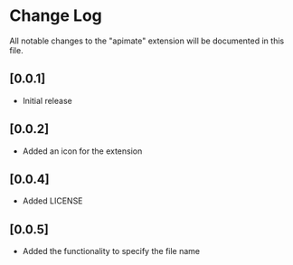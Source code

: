 # Change Log

All notable changes to the "apimate" extension will be documented in this file.

## [0.0.1]

- Initial release

## [0.0.2]

- Added an icon for the extension

## [0.0.4]

- Added LICENSE

## [0.0.5]

- Added the functionality to specify the file name
